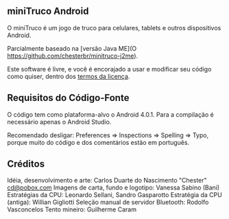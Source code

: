miniTruco Android
-----------------

O miniTruco é um jogo de truco para celulares, tablets e outros dispositivos Android.

Parcialmente baseado na [versão Java ME](O https://github.com/chesterbr/minitruco-j2me). 

Este software é livre, e você é encorajado a usar e modificar seu código como quiser, dentro dos [termos da licença](LICENSE).


Requisitos do Código-Fonte
--------------------------

O código tem como plataforma-alvo o Android 4.0.1. Para a compilação é necessário apenas o Android Studio.

Recomendado desligar: Preferences => Inspections => Spelling => Typo, porque muito do código e dos comentários estão em português.


Créditos
--------

Idéia, desenvolvimento e arte: Carlos Duarte do Nascimento "Chester" <cd@pobox.com>
Imagens de carta, fundo e logotipo: Vanessa Sabino (Bani)
Estratégias da CPU: Leonardo Sellani, Sandro Gasparotto
Estratégia da CPU (antiga): Willian Gigliotti
Seleção manual de servidor Bluetooth: Rodolfo Vasconcelos
Tento mineiro: Guilherme Caram

